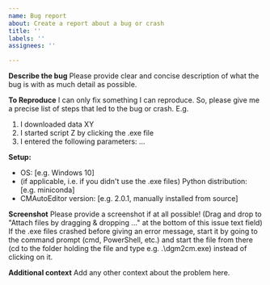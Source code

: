```yaml
---
name: Bug report
about: Create a report about a bug or crash
title: ''
labels: ''
assignees: ''

---
```


**Describe the bug**
Please provide clear and concise description of what the bug is with as much detail as possible.

**To Reproduce**
I can only fix something I can reproduce. So, please give me a precise list of steps that led to the bug or crash. E.g.
1. I downloaded data XY
2. I started script Z by clicking the .exe file
3. I entered the following parameters: ...

**Setup:**
 - OS: [e.g. Windows 10]
 - (if applicable, i.e. if you didn't use the .exe files) Python distribution: [e.g. miniconda]
 - CMAutoEditor version: [e.g. 2.0.1, manually installed from source]

**Screenshot**
Please provide a screenshot if at all possible! (Drag and drop to "Attach files by dragging & dropping ..." at the bottom of this issue text field)
If the .exe files crashed before giving an error message, start it by going to the command prompt (cmd, PowerShell, etc.) and start the file from there (cd to the folder holding the file and type e.g. .\dgm2cm.exe) instead of clicking on it.

**Additional context**
Add any other context about the problem here.
